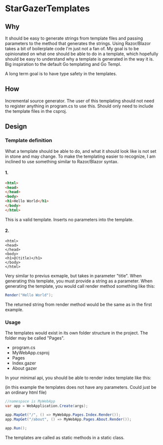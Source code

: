 # StarGazerTemplates

## Why

It should be easy to generate strings from template files and passing parameters to the method that generates the strings. Using Razor/Blazor takes a bit of boilerplate code I'm just not a fan of. My goal is to be opinionated on what one should be able to do in a template, which hopefully should be easy to understand why a template is generated in the way it is. Big inspiration to the default Go templating and Go Templ. 

A long term goal is to have type safety in the templates.

## How
Incremental source generator. The user of this templating should not need to register anything in program.cs to use this. Should only need to include the template files in the csproj.

## Design

### Template definition
What a template should be able to do, and what it should look like is not set in stone and may change. To make the templating easier to recognize, I am inclined to use something similar to Razor/Blazor syntax. 

#### 1.
```html
<html>
<head>
</head>
<body>
<h1>Hello World</h1>
</body>
</html>
```
This is a valid template. Inserts no parameters into the template.

#### 2.

```razor
<html>
<head>
</head>
<body>
<h1>@(title)</h1>
</body>
</html>
```
Very similar to previus exmaple, but takes in parameter "title". When generating this template, you must provide a string as a parameter. When generating the template, you would call render method something like this:

```cs
Render("Hello World");
```
The returned string from render method would be the same as in the first example.

### Usage

The templates would exist in its own folder structure in the project. The folder may be called "Pages".
 
- program.cs
- MyWebApp.csproj
- Pages
 - Index.gazer
 - About gazer

In your minimal api, you should be able to render index template like this: 

(in this example the templates does not have any parameters. Could just be an ordinary html file)

```cs
//namespace is MyWebApp
var app = WebApplication.Create(args);

app.MapGet("/", () => MyWebApp.Pages.Index.Render());
app.MapGet("/about", () => MyWebApp.Pages.About.Render());

app.Run();
```
The templates are called as static methods in a static class.
